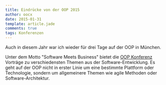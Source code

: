 ```yaml
---
title: Eindrücke von der OOP 2015
author: oocx
date: 2015-01-31
template: article.jade
comments: true
tags: Konferenzen
---
```


Auch in diesem Jahr war ich wieder für drei Tage auf der OOP in München.
<span class="more"></span>

Unter dem Motto "Software Meets Business" bietet die [OOP Konferenz](http://www.oop-konferenz.de)
Vorträge zu verschiedensten Themen aus der Software-Entwicklung. Es geht auf
der OOP nicht in erster Linie um eine bestimmte Plattform oder Technologie,
sondern um allgemeinere Themen wie agile Methoden oder Software-Architektur.
